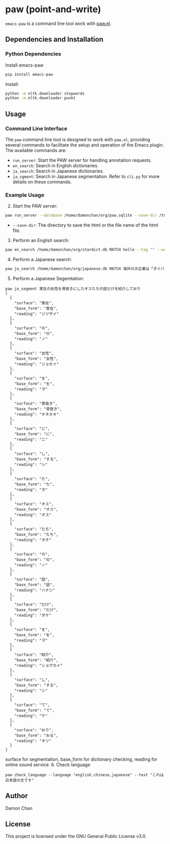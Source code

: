 # paw (point-and-write)
`emacs-paw` is a command line tool work with [paw.el](https://github.com/chenyanming/paw).

## Dependencies and Installation
### Python Dependencies
Install emacs-paw
```sh
pip install emacs-paw
```

Install:
```sh
python -m nltk.downloader stopwords
python -m nltk.downloader punkt
```

## Usage
### Command Line Interface
The `paw` command line tool is designed to work with `paw.el`, providing several commands to facilitate the setup and operation of the Emacs plugin. The available commands are:
- `run_server`: Start the PAW server for handling annotation requests.
- `en_search`: Search in English dictionaries.
- `ja_search`: Search in Japanese dictionaries.
- `ja_sgment`: Search in Japanese segmentation.
Refer to `cli.py` for more details on these commands.
### Example Usage
2. Start the PAW server:
```sh
paw run_server --database /home/damonchan/org/paw.sqlite --save-dir /tmp/source.html --port 5001 --wallabag-host https://example.com --wallabag-username username --wallabag-password password --wallabag-clientid clientid --wallabag-secret secret
```
- `--save-dir`: The directory to save the html or the file name of the html file.

3. Perform an English search:
```sh
paw en_search /home/damonchan/org/stardict.db MATCH hello --tag "" --wordlists /home/damonchan/org/5000.csv --known-words-files /home/damonchan/org/eudic.csv,/home/damonchan/org/english.txt
```
4. Perform a Japanese search:
```sh
paw ja_search /home/damonchan/org/japanese.db MATCH 海外の大企業は「ダイバーシティ（多様性）＆インクルージョン（包括的） --tag "" --wordlist /home/damonchan/org/蓝宝书日语文法.csv --known-words-files /home/damonchan/org/japanese.txt
```
5. Perform a Japanese Segemtation:
```
paw ja_segment 実在の女性を骨抜きにしたオスたちの話だけを紹介しており
[
  {
    "surface": "実在",
    "base_form": "実在",
    "reading": "ジツザイ"
  },
  {
    "surface": "の",
    "base_form": "の",
    "reading": "ノ"
  },
  {
    "surface": "女性",
    "base_form": "女性",
    "reading": "ジョセイ"
  },
  {
    "surface": "を",
    "base_form": "を",
    "reading": "ヲ"
  },
  {
    "surface": "骨抜き",
    "base_form": "骨抜き",
    "reading": "ホネヌキ"
  },
  {
    "surface": "に",
    "base_form": "に",
    "reading": "ニ"
  },
  {
    "surface": "し",
    "base_form": "する",
    "reading": "シ"
  },
  {
    "surface": "た",
    "base_form": "た",
    "reading": "タ"
  },
  {
    "surface": "オス",
    "base_form": "オス",
    "reading": "オス"
  },
  {
    "surface": "たち",
    "base_form": "たち",
    "reading": "タチ"
  },
  {
    "surface": "の",
    "base_form": "の",
    "reading": "ノ"
  },
  {
    "surface": "話",
    "base_form": "話",
    "reading": "ハナシ"
  },
  {
    "surface": "だけ",
    "base_form": "だけ",
    "reading": "ダケ"
  },
  {
    "surface": "を",
    "base_form": "を",
    "reading": "ヲ"
  },
  {
    "surface": "紹介",
    "base_form": "紹介",
    "reading": "ショウカイ"
  },
  {
    "surface": "し",
    "base_form": "する",
    "reading": "シ"
  },
  {
    "surface": "て",
    "base_form": "て",
    "reading": "テ"
  },
  {
    "surface": "おり",
    "base_form": "おる",
    "reading": "オリ"
  }
]
```
surface for segmentation, base_form for dictionary checking, reading for online sound service.
6. Check language
```
paw check_language --language "english,chinese,japanese" --text "これは日本語の文です"
```
## Author
Damon Chan
## License
This project is licensed under the GNU General Public License v3.0.
